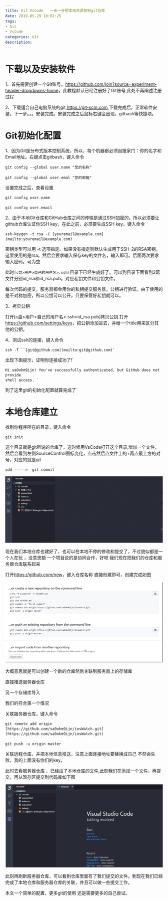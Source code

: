 ```yaml
---
title: Git VsCode   一步一步把本地目录放到git仓库
date: 2019-05-29 10:02:25
tags: 
- Git 
- VsCode 
categories: Git 
description: 
---
```

# 下载以及安装软件

1、首先需要创建一个Git账号，<https://github.com/join?source=experiment-header-dropdowns-home>，此教程默认已经注册好了Git账号,此处不再阐述注册过程

2、下载适合自己电脑系统的git,<https://git-scm.com>,下载完成后，正常软件安装，下一步。。。安装完成。安装完成之后鼠标右键会出现，gitbash等快捷项。

# Git初始化配置

1、因为Git是分布式版本控制系统，所以，每个机器都必须自报家门：你的名字和Email地址。右键点击gitbash，键入命令
```
git config --global user.name "您的名称"

git config --global user.emal "您的邮箱"
```
设置完成之后，查看设置
```
git config user.name

git config user.email
```
2、由于本地Git仓库和GitHub仓库之间的传输是通过SSH加密的，所以必须要让github仓库认证你SSH key，在此之前，必须要生成SSH
key。键入命令
```
ssh-keygen -t rsa -C [youremail@example.com](mailto:youremail@example.com)
```
密钥类型可以用 -t
选项指定。如果没有指定则默认生成用于SSH-2的RSA密钥。这里使用的是rsa。然后会要求输入保存key的文件名，输入即可。后面两次要求输入密码。可为空

此时`[c盘>用户>自己的用户名>.ssh]`目录下已经生成好了。可以到目录下面看到2葛文件分别id_rsa和id_rsa.pub。对应私钥文件和公钥文件。

每次代码的提交，服务器都会用你的私钥提交服务器，公钥进行验证。由于使用的是不对称加密，所以公钥可以公开，只要保管好私钥就可以。

3、拷贝公钥

打开[c盘>用户>自己的用户名>.ssh>id_rsa.pub]拷贝公钥.打开<https://github.com/settings/keys>，把公钥添加进去，并给一个title用来区分其他的公钥。

4、测试ssh的连接，键入命令
```
ssh -T ``[git@github.com](mailto:git@github.com)`
```
出现下面提示，证明你连接成功了!`
```
Hi sa0okm9ijn! You've successfully authenticated, but GitHub does not provide
shell access. `
```
到了这里git的初始化配置就算完成了`

# 本地仓库建立

找到你程序所在的目录，键入命令
```
git init
```
这个目录就是git所说的仓库了，这时候用VsCode打开这个目录,增加一个文件，然后会看到左侧SourceControl图标变化，点击然后点文件上的+再点最上方的对号，对应的就是git
```
add ----->  git commit
``` 

[![GIF](一步一步把本地目录放到git仓库/584421-20181228144817546-659855347.gif)](一步一步把本地目录放到git仓库/584421-20181228144816706-1387115110.gif)

现在我们本地仓库也建好了，也可以在本地不停的修改和提交了，不过貌似都是一个人在玩 ，没意思额 一个项目说的是协同合作，好吧
我们现在把我们的仓库和服务器仓库联系起来

打开<https://github.com/new>，键入仓库名称 直接创建即可，创建完成如图

[![image](一步一步把本地目录放到git仓库/584421-20181228144818470-328156439.png)](一步一步把本地目录放到git仓库/584421-20181228144817968-1184424927.png)

大概意思就是可以创建一个新的仓库然后关联到服务器上的存储库

直接推送服务器仓库

另一个存储库导入

我们的符合第一个情况

关联服务器仓库，键入命令
```
git remote add origin
[https://github.com/sa0okm9ijn/iosWatch.git](https://github.com/sa0okm9ijn/iosWatch.git)

git push -u origin master
```
关联远程仓库，并把本地信息推送，注意上面连接地址要替换成自己  不然会失败，我的上面没有你们的key。

此时去看服务器仓库 ，已经由了本地仓库的文件,此刻我们在添加一个文件，再提交，再从暂存区提交到代码库如下图

[![GIF](一步一步把本地目录放到git仓库/584421-20181228144819551-1699866371.gif)](一步一步把本地目录放到git仓库/584421-20181228144818946-1497660752.gif)

此刻再刷新服务器仓库，可以看到仓库里面有了我们提交的文件。到现在我们已经完成了本地仓库和服务器仓库的关联，并且可以做一些提交工作。

本文一个简单的配置，更多git的使用 还是需要更多的自己尝试。
